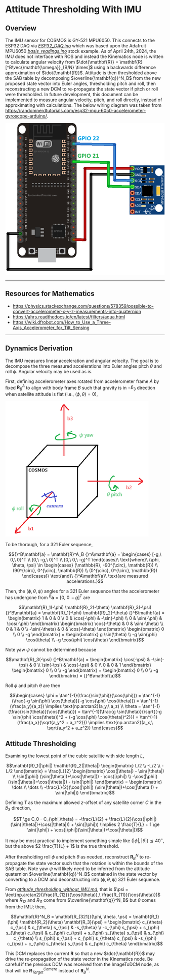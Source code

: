 # Attitude Thresholding With IMU

## Overview

The IMU sensor for COSMOS is GY-521 MPU6050. This connects to the ESP32 DAQ via [*ESP32_DAQ.ino*](Microcontroller_Scripts/ESP32_DAQ/ESP32_DAQ.ino) which was based upon the Adafruit MPU6050 [*basis_readings.ino*](https://github.com/adafruit/Adafruit_MPU6050/blob/master/examples/basic_readings/basic_readings.ino) stock example. As of April 24th, 2024, the IMU does not interface with ROS and instead the Kinematics node is written to calculate angular velocity from $\dot{\mathbf{R}} = \mathbf{R} [^B\vec{\mathbf{\omega}}_{B/N} \times]$ using a backwards difference approximation of $\dot{\mathbf{R}}$. Attitude is then thresholded above the SAB table by decomposing $\overline{\mathbf{q}}^N_B$ from the new proposed state vector into Euler angles, thresholding pitch and roll, then reconstructing a new DCM to re-propagate the state vector if pitch or roll were thresholded. In future development, this document can be implemented to measure angular velocity, pitch, and roll directly, instead of approximating with calculations. The below wiring diagram was taken from https://randomnerdtutorials.com/esp32-mpu-6050-accelerometer-gyroscope-arduino/.

![GY-521_MPU6050_wiring_diagram_for_ESP32](/docs/_static/GY-521_MPU6050_wiring_diagram_for_ESP32.png)

---

## Resources for Mathematics

- https://physics.stackexchange.com/questions/578359/possible-to-convert-accelerometer-x-y-z-measurements-into-quaternion
- https://ahrs.readthedocs.io/en/latest/filters/aqua.html
- https://wiki.dfrobot.com/How_to_Use_a_Three-Axis_Accelerometer_for_Tilt_Sensing

---

## Dynamics Derivation

The IMU measures linear acceleration and angular velocity. The goal is to decompose the three measured accelerations into Euler angles pitch $\theta$ and roll $\phi$. Angular velocity may be used as is.

First, defining accelerometer axes rotated from accelerometer frame $A$ by fixed $\mathbf{R}^A_B$ to align with body frame $B$ such that gravity is in $-\hat{b}_3$ direction when satellite attitude is flat (i.e., $(\phi, \theta) = 0$),

![COSMOS-Body-Frame](/docs/_static/body_frame.png)

To be thorough, for a 321 Euler sequence,

```math
{}^B\mathbf{a} = \mathbf{R}^A_B {}^A\mathbf{a} = \begin{cases} [-g,\ 0,\ 0]^T \\ [0,\ -g,\ 0]^T \\ [0,\ 0,\ -g]^T \end{cases}\ \text{where}\ (\phi, \theta, \psi) \in \begin{cases} (\mathbb{R}, -90^{\circ}, \mathbb{R}) \\ (90^{\circ}, 0^{\circ}, \mathbb{R}) \\ (0^{\circ}, 0^{\circ}, \mathbb{R}) \end{cases}\ \text{and}\ {}^A\mathbf{a}\ \text{are measured accelerations.}
```

Then, the $(\phi, \theta, \psi)$ angles for a 321 Euler sequence that the accelerometer has undergone from ${}^B\mathbf{a} = [0,\ 0\, -g]^T$ are

```math
\mathbf{R}_1(-\phi) \mathbf{R}_2(-\theta) \mathbf{R}_3(-\psi) {}^B\mathbf{a} =
\mathbf{R}_1(-\phi) \mathbf{R}_2(-\theta) {}^B\mathbf{a} =
\begin{bmatrix} 1 & 0 & 0 \\ 0 & \cos(-\phi) & -\sin(-\phi) \\ 0 & \sin(-\phi) & \cos(-\phi) \end{bmatrix}
\begin{bmatrix} \cos(-\theta) & 0 & \sin(-\theta) \\ 0 & 1 & 0 \\ -\sin(-\theta) & 0 & \cos(-\theta) \end{bmatrix}
\begin{bmatrix} 0 \\ 0 \\ -g \end{bmatrix} =
\begin{bmatrix} g \sin(\theta) \\ -g \sin(\phi) \cos(\theta) \\ -g \cos(\phi) \cos(\theta) \end{bmatrix}
```

Note yaw $\psi$ cannot be determined because 

```math
\mathbf{R}_3(-\psi) {}^B\mathbf{a} =
\begin{bmatrix} \cos(-\psi) & -\sin(-\psi) & 0 \\ \sin(-\psi) & \cos(-\psi) & 0 \\ 0 & 0 & 1 \end{bmatrix}
\begin{bmatrix} 0 \\ 0 \\ -g \end{bmatrix} =
\begin{bmatrix} 0 \\ 0 \\ -g \end{bmatrix} = {}^B\mathbf{a}
```

Roll $\phi$ and pitch $\theta$ are then

```math
\begin{cases}
\phi = \tan^{-1}(\frac{\sin(\phi)}{\cos(\phi)}) = \tan^{-1}(\frac{-g \sin(\phi) \cos(\theta)}{-g \cos(\phi) \cos(\theta)}) = \tan^{-1}(\frac{a_y}{a_z}) \implies \text{np.arctan2}(a_y,\ a_z) 
\\
\theta = \tan^{-1}(\frac{\sin(\theta)}{\cos(\theta)}) = \tan^{-1}(\frac{g \sin(\theta)}{\sqrt{(-g \sin(\phi) \cos(\theta))^2 + (-g \cos(\phi) \cos(\theta))^2}}) = \tan^{-1}(\frac{a_x}{\sqrt{a_y^2 + a_z^2}}) \implies \text{np.arctan2}(a_x,\ \sqrt{a_y^2 + a_z^2}) 
\end{cases}
```

## Attitude Thresholding

Examining the lowest point of the cubic satellite with side length $L$,

```math
\mathbf{R}_1(|\phi|) \mathbf{R}_2(|\theta|) \begin{bmatrix} L/2 \\ -L/2 \\ -L/2 \end{bmatrix}
= \frac{L}{2} \begin{bmatrix} \cos(|\theta|) - \sin(|\theta|) \\ \sin(|\phi|) (\sin(|\theta|)+\cos(|\theta|)) - \cos(|\phi|) \\ -\cos(|\phi|) (\sin(|\theta|)+\cos(|\theta|)) - \sin(|\phi|) \end{bmatrix} 
= \begin{bmatrix} \dots \\ \dots \\ -\frac{L}{2}(\cos(|\phi|) (\sin(|\theta|)+\cos(|\theta|)) + \sin(|\phi|)) \end{bmatrix}
```

Defining $T$ as the maximum allowed $z$-offset of any satellite corner $C$ in the $\hat{b}_3$ direction,

```math
T \ge C_0 - C_{\phi,\theta} = -\frac{L}{2} + \frac{L}{2}(\cos(|\phi|) (\sin(|\theta|)+\cos(|\theta|)) + \sin(|\phi|)) 
\implies
2 \frac{T}{L} + 1 \ge \sin(|\phi|) + \cos(|\phi|)(\sin(|\theta|)+\cos(|\theta|))
```

It may be most practical to implement something simple like $(|\phi|, |\theta|) \lesssim 40^{\circ}$, but the above $2 \frac{T}{L} + 1$ is the true threshold.

After thresholding roll $\phi$ and pitch $\theta$ as needed, reconstruct $\mathbf{R}^N_B$ to re-propagate the state vector such that the rotation is within the bounds of the SAB table. Note yaw $\psi$ will likely need to be inferred from the attitude quaternion $\overline{\mathbf{q}}^N_B$ contained in the state vector by converting to a DCM and deconstructing into $(\phi, \theta, \psi)$ 321 Euler sequence. 

From [*attitude_thresholding_without_IMU.md*](docs/attitude_thresholding_without_IMU.md), that is $\psi = \text{np.arctan2}(\frac{R_{12}}{\cos(\theta)},\ \frac{R_{11}}{\cos(\theta)})$ where $R_{12}$ and $R_{11}$ come from $\overline{\mathbf{q}}^N_B$ but $\theta$ comes from the IMU; then,

```math
\mathbf{R}^N_B = 
\mathbf{R_{321}}(\phi, \theta, \psi) =
\mathbf{R_1}(\phi) \mathbf{R_2}(\theta) \mathbf{R_3}(\psi) =
\begin{bmatrix} c_{\theta} c_{\psi} & c_{\theta} s_{\psi} & -s_{\theta} \\ -c_{\phi} s_{\psi} + s_{\phi} s_{\theta} c_{\psi} & c_{\phi} c_{\psi} + s_{\phi} s_{\theta} s_{\psi} & s_{\phi} c_{\theta} \\ s_{\phi} s_{\psi} + c_{\phi} s_{\theta} c_{\psi} & -s_{\phi} c_{\psi} + c_{\phi} s_{\theta} s_{\psi} & c_{\phi} c_{\theta} \end{bmatrix}
```

This DCM replaces the current $\mathbf{R}$ so that a new $\dot{\mathbf{R}}$ may drive the re-propagation of the state vector in the Kinematics node. Be careful if the previous DCM was received from the ImageToDCM node, as that will be $\mathbf{R}^{Camera}_{Target}$ instead of $\mathbf{R}^N_B$.

